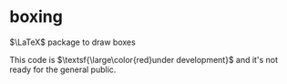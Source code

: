 # boxing
$\LaTeX$ package to draw boxes

This code is $\textsf{\large\color{red}under development}$ and it's not ready for the general public.
